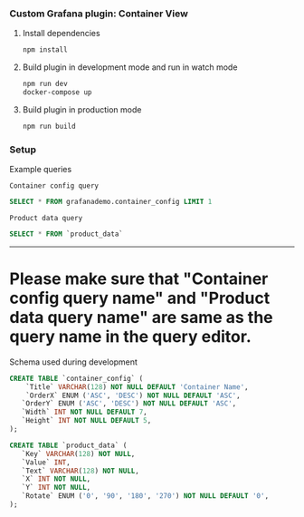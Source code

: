 ### Custom Grafana plugin: Container View

1. Install dependencies

   ```bash
   npm install
   ```

2. Build plugin in development mode and run in watch mode

   ```bash
   npm run dev
   docker-compose up
   ```

3. Build plugin in production mode

   ```bash
   npm run build
   ```

### Setup

Example queries

`Container config query`

```sql
SELECT * FROM grafanademo.container_config LIMIT 1
```

`Product data query`

```sql
SELECT * FROM `product_data`
```

---

# Please make sure that "Container config query name" and "Product data query name" are same as the query name in the query editor.



Schema used during development

```sql
CREATE TABLE `container_config` (
	`Title` VARCHAR(128) NOT NULL DEFAULT 'Container Name',
	`OrderX` ENUM ('ASC', 'DESC') NOT NULL DEFAULT 'ASC',
   `OrderY` ENUM ('ASC', 'DESC') NOT NULL DEFAULT 'ASC',
   `Width` INT NOT NULL DEFAULT 7,
   `Height` INT NOT NULL DEFAULT 5,
);

CREATE TABLE `product_data` (
   `Key` VARCHAR(128) NOT NULL,
   `Value` INT,
   `Text` VARCHAR(128) NOT NULL,
   `X` INT NOT NULL,
   `Y` INT NOT NULL,
   `Rotate` ENUM ('0', '90', '180', '270') NOT NULL DEFAULT '0',
);
```